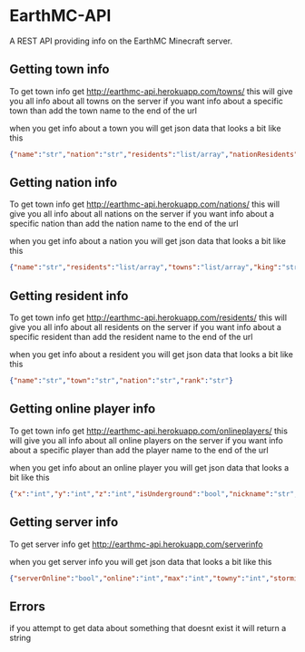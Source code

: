 # EarthMC-API
 A REST API providing info on the EarthMC Minecraft server.
## Getting town info
To get town info get http://earthmc-api.herokuapp.com/towns/ this will give you all info about all towns on the server
if you want info about a specific town than add the town name to the end of the url

when you get info about a town you will get json data that looks a bit like this
```json
{"name":"str","nation":"str","residents":"list/array","nationResidents":"list/array","area":"int","mayor":"str","pvp":"bool","mobs":"bool","public":"bool","explosion":"bool","fire":"bool","capital":"bool","x":"int","z":"int"}
```
## Getting nation info
To get town info get http://earthmc-api.herokuapp.com/nations/ this will give you all info about all nations on the server
if you want info about a specific nation than add the nation name to the end of the url

when you get info about a nation you will get json data that looks a bit like this
```json
{"name":"str","residents":"list/array","towns":"list/array","king":"str","capitalName":"str","capitalX":"int","capitalZ":"int","area":"int"}
```
## Getting resident info
To get town info get http://earthmc-api.herokuapp.com/residents/ this will give you all info about all residents on the server
if you want info about a specific resident than add the resident name to the end of the url

when you get info about a resident you will get json data that looks a bit like this
```json
{"name":"str","town":"str","nation":"str","rank":"str"}
```
## Getting online player info
To get town info get http://earthmc-api.herokuapp.com/onlineplayers/ this will give you all info about all online players on the server
if you want info about a specific player than add the player name to the end of the url

when you get info about an online player you will get json data that looks a bit like this
```json
{"x":"int","y":"int","z":"int","isUnderground":"bool","nickname":"str","name":"str"}
```
## Getting server info
To get server info get http://earthmc-api.herokuapp.com/serverinfo

when you get server info you will get json data that looks a bit like this
```json
{"serverOnline":"bool","online":"int","max":"int","towny":"int","storming":"bool","thundering":"int","queue":"int or null"}
```
## Errors
if you attempt to get data about something that doesnt exist it will return a string
